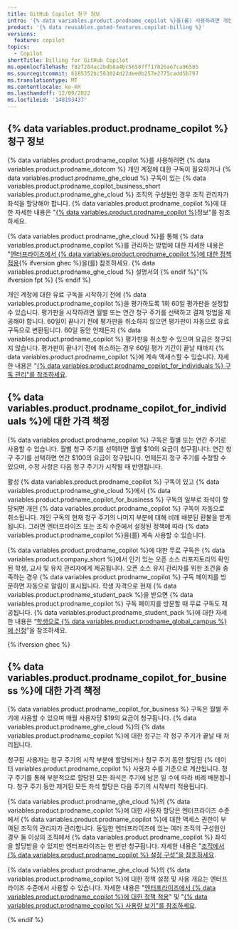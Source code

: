 ```yaml
---
title: GitHub Copilot 청구 정보
intro: '{% data variables.product.prodname_copilot %}을(를) 사용하려면 개인 계정에서 {% data variables.product.prodname_copilot_for_individuals %}에 대한 구독이 필요하거나 {% data variables.product.prodname_ghe_cloud %}의 조직에서 {% data variables.product.prodname_copilot_for_business %}에 대한 구독이 있는 좌석을 할당해야 합니다.'
product: '{% data reusables.gated-features.copilot-billing %}'
versions:
  feature: copilot
topics:
  - Copilot
shortTitle: Billing for GitHub Copilot
ms.openlocfilehash: f82f284ac2bdb8a4bc56587ff17826ae7ca96585
ms.sourcegitcommit: 6185352bc563024d22dee0b257e2775cadd5b797
ms.translationtype: MT
ms.contentlocale: ko-KR
ms.lasthandoff: 12/09/2022
ms.locfileid: '148193437'
---
```

## {% data variables.product.prodname_copilot %} 청구 정보

{% data variables.product.prodname_copilot %}를 사용하려면 {% data variables.product.prodname_dotcom %} 개인 계정에 대한 구독이 필요하거나 {% data variables.product.prodname_ghe_cloud %} 구독이 있는 {% data variables.product.prodname_copilot_business_short variables.product.prodname_ghe_cloud %} 조직의 구성원인 경우 조직 관리자가 좌석을 할당해야 합니다. {% data variables.product.prodname_copilot %}에 대한 자세한 내용은 "[{% data variables.product.prodname_copilot %}](/en/copilot/overview-of-github-copilot/about-github-copilot)정보"를 참조하세요. 

{% data variables.product.prodname_ghe_cloud %}를 통해 {% data variables.product.prodname_copilot %}를 관리하는 방법에 대한 자세한 내용은 "[엔터프라이즈에서 {% data variables.product.prodname_copilot %}에 대한 정책 적용](/enterprise-cloud@latest/admin/policies/enforcing-policies-for-your-enterprise/enforcing-policies-for-github-copilot-in-your-enterprise){% ifversion ghec %}을(를) 참조하세요. {% data variables.product.prodname_ghe_cloud %} 설명서의 {% endif %}"{% ifversion fpt %} {% endif %}

개인 계정에 대한 유료 구독을 시작하기 전에 {% data variables.product.prodname_copilot %}을 평가하도록 1회 60일 평가판을 설정할 수 있습니다. 평가판을 시작하려면 월별 또는 연간 청구 주기를 선택하고 결제 방법을 제공해야 합니다. 60일이 끝나기 전에 평가판을 취소하지 않으면 평가판이 자동으로 유료 구독으로 변환됩니다. 60일 동안 언제든지 {% data variables.product.prodname_copilot %} 평가판을 취소할 수 있으며 요금은 청구되지 않습니다. 평가판이 끝나기 전에 취소하는 경우 60일 평가 기간이 끝날 때까지 {% data variables.product.prodname_copilot %}에 계속 액세스할 수 있습니다. 자세한 내용은 "[{% data variables.product.prodname_copilot_for_individuals %} 구독 관리"를 참조하세요](/en/billing/managing-billing-for-github-copilot/managing-your-github-copilot-for-individuals-subscription).

## {% data variables.product.prodname_copilot_for_individuals %}에 대한 가격 책정


{% data variables.product.prodname_copilot %} 구독은 월별 또는 연간 주기로 사용할 수 있습니다. 월별 청구 주기를 선택하면 월별 $10의 요금이 청구됩니다. 연간 청구 주기를 선택하면 연간 $100의 요금이 청구됩니다. 언제든지 청구 주기를 수정할 수 있으며, 수정 사항은 다음 청구 주기가 시작될 때 반영됩니다.

활성 {% data variables.product.prodname_copilot %} 구독이 있고 {% data variables.product.prodname_ghe_cloud %}에서 {% data variables.product.prodname_copilot_for_business %} 구독의 일부로 좌석이 할당되면 개인 {% data variables.product.prodname_copilot %} 구독이 자동으로 취소됩니다. 개인 구독의 현재 청구 주기의 나머지 부분에 대해 비례 배분된 환불을 받게 됩니다. 그러면 엔터프라이즈 또는 조직 수준에서 설정된 정책에 따라 {% data variables.product.prodname_copilot %}을(를) 계속 사용할 수 있습니다.

{% data variables.product.prodname_copilot %}에 대한 무료 구독은 {% data variables.product.company_short %}에서 인기 있는 오픈 소스 리포지토리의 확인된 학생, 교사 및 유지 관리자에게 제공됩니다. 오픈 소스 유지 관리자를 위한 조건을 충족하는 경우 {% data variables.product.prodname_copilot %} 구독 페이지를 방문하면 자동으로 알림이 표시됩니다. 학생 자격으로 현재 {% data variables.product.prodname_student_pack %}을 받으면 {% data variables.product.prodname_copilot %} 구독 페이지를 방문할 때 무료 구독도 제공됩니다. {% data variables.product.prodname_student_pack %}에 대한 자세한 내용은 “[학생으로 {% data variables.product.prodname_global_campus %}에 신청](/free-pro-team@latest/education/explore-the-benefits-of-teaching-and-learning-with-github-education/github-global-campus-for-students/apply-to-github-global-campus-as-a-student)”을 참조하세요.

{% ifversion ghec %}
## {% data variables.product.prodname_copilot_for_business %}에 대한 가격 책정

{% data variables.product.prodname_copilot_for_business %} 구독은 월별 주기에 사용할 수 있으며 매월 사용자당 $19의 요금이 청구됩니다. {% data variables.product.prodname_ghe_cloud %}의 {% data variables.product.prodname_copilot %}에 대한 청구는 각 청구 주기가 끝날 때 처리됩니다. 

청구된 사용자는 청구 주기의 시작 부분에 할당되거나 청구 주기 동안 할당된 {% 데이터 variables.product.prodname_copilot %} 사용자 수를 기준으로 계산됩니다. 청구 주기를 통해 부분적으로 할당된 모든 좌석은 주기에 남은 일 수에 따라 비례 배분됩니다. 청구 주기 동안 제거된 모든 좌석 할당은 다음 주기의 시작부터 적용됩니다.

{% data variables.product.prodname_ghe_cloud %}의 {% data variables.product.prodname_copilot %}에 대한 사용자 할당은 엔터프라이즈 수준에서 {% data variables.product.prodname_copilot %}에 대한 액세스 권한이 부여된 조직의 관리자가 관리합니다. 동일한 엔터프라이즈에 있는 여러 조직의 구성원인 경우 둘 이상의 조직에서 {% data variables.product.prodname_copilot %} 좌석을 할당받을 수 있지만 엔터프라이즈는 한 번만 청구됩니다. 자세한 내용은 "[조직에서 {% data variables.product.prodname_copilot %} 설정 구성"을 참조하세요](/enterprise-cloud@latest/copilot/configuring-github-copilot/configuring-github-copilot-settings-in-your-organization).

{% data variables.product.prodname_ghe_cloud %}의 {% data variables.product.prodname_copilot %}에 대한 정책 설정 및 사용 개요는 엔터프라이즈 수준에서 사용할 수 있습니다. 자세한 내용은 "[엔터프라이즈에서 {% data variables.product.prodname_copilot %}에 대한 정책 적용](/enterprise-cloud@latest/admin/policies/enforcing-policies-for-your-enterprise/enforcing-policies-for-github-copilot-in-your-enterprise)" 및 "[{% data variables.product.prodname_copilot %} 사용량 보기"를 참조하세요](/enterprise-cloud@latest/billing/managing-billing-for-github-copilot/viewing-your-github-copilot-usage).

{% endif %}
